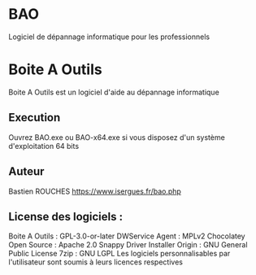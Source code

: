 # BAO
Logiciel de dépannage informatique pour les professionnels

# Boite A Outils
Boite A Outils est un logiciel d'aide au dépannage informatique

## Execution
Ouvrez BAO.exe ou BAO-x64.exe si vous disposez d'un système d'exploitation 64 bits

## Auteur
Bastien ROUCHES
https://www.isergues.fr/bao.php

## License des logiciels :
Boite A Outils : GPL-3.0-or-later
DWService Agent : MPLv2
Chocolatey Open Source : Apache 2.0
Snappy Driver Installer Origin : GNU General Public License
7zip :  GNU LGPL
Les logiciels personnalisables par l'utilisateur sont soumis à leurs licences respectives
